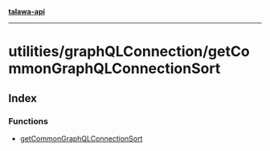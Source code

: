 [**talawa-api**](../../../README.md)

***

# utilities/graphQLConnection/getCommonGraphQLConnectionSort

## Index

### Functions

- [getCommonGraphQLConnectionSort](functions/getCommonGraphQLConnectionSort.md)
